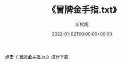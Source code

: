 ﻿---
title:  《冒牌金手指.txt》
date:   2022-01-02T00:00:00+00:00
author: 听松阁
layout: post
permalink: /冒牌金手指/
categories: 小说
tags: [小说]
---

点击《 [冒牌金手指.txt](http://img.660000.xyz/bookstukust/book/bntxt/10/冒牌金手指.txt)》进行下载